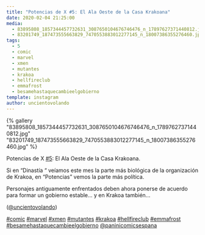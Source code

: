 ```yaml
---
title: "Potencias de X #5: El Ala Oeste de la Casa Krakoana"
date: 2020-02-04 21:25:00
media: 
  - 83895808_1857344457732631_3087650104676746476_n_17897627371440812.jpg
  - 83201749_187473555663829_7470553883012277145_n_18007386355276460.jpg
tags: 
  - 5
  - comic
  - marvel
  - xmen
  - mutantes
  - krakoa
  - hellfireclub
  - emmafrost
  - besamehastaquecambieelgobierno
template: instagram
author: uncientovolando
---
```


{% gallery "83895808_1857344457732631_3087650104676746476_n_17897627371440812.jpg" "83201749_187473555663829_7470553883012277145_n_18007386355276460.jpg" %}

Potencias de X [#5](/tags/5): El Ala Oeste de la Casa Krakoana.

Si en “Dinastía “ veíamos este mes la parte más biológica de la organización de Krakoa, en “Potencias” vemos la parte más política.

Personajes antiguamente enfrentados deben ahora ponerse de acuerdo para formar un gobierno estable... y en Krakoa también...

([@uncientovolando](https://instagram.com/uncientovolando))

[#comic](/tags/comic) [#marvel](/tags/marvel) [#xmen](/tags/xmen) [#mutantes](/tags/mutantes) [#krakoa](/tags/krakoa) [#hellfireclub](/tags/hellfireclub) [#emmafrost](/tags/emmafrost) [#besamehastaquecambieelgobierno](/tags/besamehastaquecambieelgobierno) [@paninicomicsespana](https://instagram.com/paninicomicsespana)
